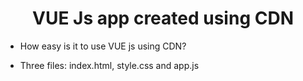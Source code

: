 <h1 align="center">VUE Js app created using CDN</h1>

- How easy is it to use VUE js using CDN?

- Three files: index.html, style.css and app.js

